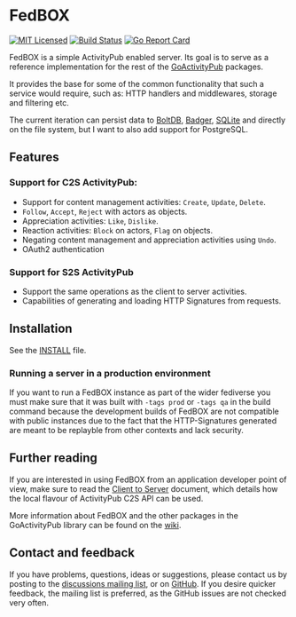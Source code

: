 # FedBOX

[![MIT Licensed](https://img.shields.io/github/license/go-ap/fedbox.svg)](https://raw.githubusercontent.com/go-ap/fedbox/master/LICENSE)
[![Build Status](https://builds.sr.ht/~mariusor/fedbox.svg)](https://builds.sr.ht/~mariusor/fedbox)
[![Go Report Card](https://goreportcard.com/badge/github.com/go-ap/fedbox)](https://goreportcard.com/report/github.com/go-ap/fedbox)

FedBOX is a simple ActivityPub enabled server. Its goal is to serve as a reference implementation for the rest of the [GoActivityPub](https://github.com/go-ap) packages.

It provides the base for some of the common functionality that such a service would require, such as: HTTP handlers and middlewares, storage and filtering etc.

The current iteration can persist data to [BoltDB](https://go.etcd.io/bbolt), [Badger](https://github.com/dgraph-io/badger), [SQLite](https://gitlab.com/cznic/sqlite) and directly on the file system, but I want to also add support for PostgreSQL.

## Features

### Support for C2S ActivityPub:

 * Support for content management activities: `Create`, `Update`, `Delete`.
 * `Follow`, `Accept`, `Reject` with actors as objects.
 * Appreciation activities: `Like`, `Dislike`.
 * Reaction activities: `Block` on actors, `Flag` on objects.
 * Negating content management and appreciation activities using `Undo`.
 * OAuth2 authentication

### Support for S2S ActivityPub

 * Support the same operations as the client to server activities.
 * Capabilities of generating and loading HTTP Signatures from requests.

## Installation

See the [INSTALL](./doc/INSTALL.md) file.

### Running a server in a production environment

If you want to run a FedBOX instance as part of the wider fediverse you must
make sure that it was built with `-tags prod` or `-tags qa` in the build
command because the development builds of FedBOX are not compatible with
public instances due to the fact that the HTTP-Signatures generated are meant
to be replayble from other contexts and lack security.


## Further reading

If you are interested in using FedBOX from an application developer point of view, make sure to read the [Client to Server](./doc/c2s.md) document, which details how the local flavour of ActivityPub C2S API can be used.

More information about FedBOX and the other packages in the GoActivityPub library can be found on the [wiki](https://man.sr.ht/~mariusor/go-activitypub/index.md).

## Contact and feedback

If you have problems, questions, ideas or suggestions, please contact us by posting to the [discussions mailing list](https://lists.sr.ht/~mariusor/go-activitypub-discuss), or on [GitHub](https://github.com/go-ap/fedbox/issues). If you desire quicker feedback, the mailing list is preferred, as the GitHub issues are not checked very often.
